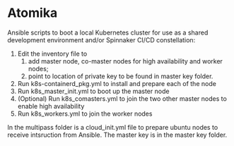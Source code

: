 # Atomika

Ansible scripts to boot a local Kubernetes cluster for use as a shared development environment and/or Spinnaker CI/CD constellation:

1) Edit the inventory file to  
   1) add master node, co-master nodes for high availability and worker nodes;
   2) point to location of private key to be found in master key folder.
2) Run k8s-containerd_pkg.yml to install and prepare each of the node
3) Run k8s_master_init.yml to boot up the master node
4) (Optional) Run k8s_comasters.yml to join the two other master nodes to enable high availability
5) Run k8s_workers.yml to join the worker nodes

In the multipass folder is a cloud_init.yml file to prepare ubuntu nodes to receive intsruction from Ansible.
The master key is in the master key folder.




